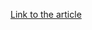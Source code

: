 [Link to the article](https://www.fireeye.com/blog/threat-research/2014/09/darwins-favorite-apt-group-2.html)
